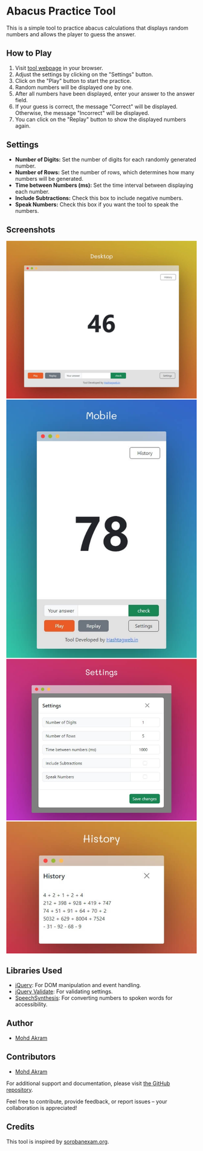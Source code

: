# Abacus Practice Tool

This is a simple tool to practice abacus calculations that displays random numbers and allows the player to guess the answer.

## How to Play

1. Visit [tool webpage](https://hashtagweb.in/tools/practice) in your browser.
2. Adjust the settings by clicking on the "Settings" button.
3. Click on the "Play" button to start the practice.
4. Random numbers will be displayed one by one.
5. After all numbers have been displayed, enter your answer to the answer field.
6. If your guess is correct, the message "Correct" will be displayed. Otherwise, the message "Incorrect" will be displayed.
7. You can click on the "Replay" button to show the displayed numbers again.

## Settings

- **Number of Digits:** Set the number of digits for each randomly generated number.
- **Number of Rows:** Set the number of rows, which determines how many numbers will be generated.
- **Time between Numbers (ms):** Set the time interval between displaying each number.
- **Include Subtractions:** Check this box to include negative numbers.
- **Speak Numbers:** Check this box if you want the tool to speak the numbers.

## Screenshots
![Desktop view](/assets/images/desktop-screenshot.jpg)
![Mobile view](/assets/images/mobile-screenshot.jpg)
![Settings](/assets/images/settings-screenshot.jpg)
![History](/assets/images/history-screenshot.jpg)

## Libraries Used

- [jQuery](https://jquery.com/): For DOM manipulation and event handling.
- [jQuery Validate](https://jqueryvalidation.org/): For validating settings.
- [SpeechSynthesis](https://developer.mozilla.org/en-US/docs/Web/API/SpeechSynthesis): For converting numbers to spoken words for accessibility.

## Author
- [Mohd Akram](https://www.github.com/iamakram22)

## Contributors
- [Mohd Akram](https://www.github.com/iamakram22)

For additional support and documentation, please visit [the GitHub repository](https://github.com/iamakram22/abacus-practice).

Feel free to contribute, provide feedback, or report issues – your collaboration is appreciated!

## Credits

This tool is inspired by [sorobanexam.org](https://www.sorobanexam.org/).